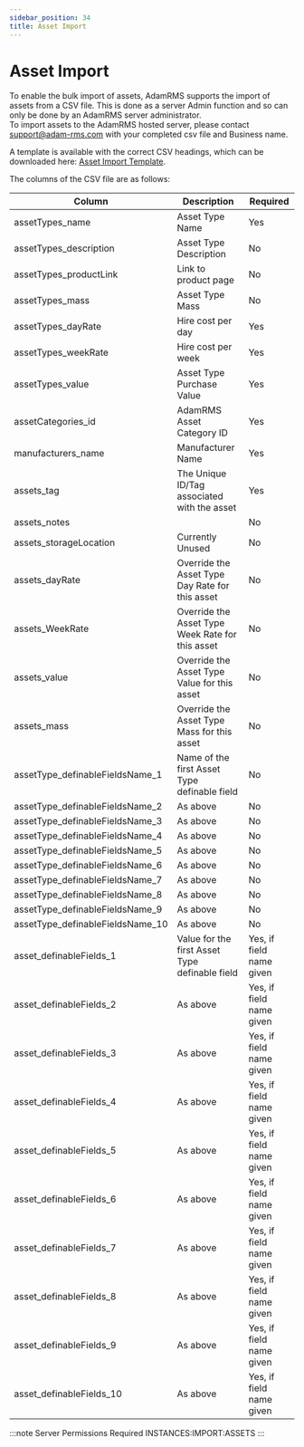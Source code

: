 ```yaml
---
sidebar_position: 34
title: Asset Import
---
```


# Asset Import
To enable the bulk import of assets, AdamRMS supports the import of assets from a CSV file. This is done as a server Admin function and so can only be done by an AdamRMS server administrator.  
To import assets to the AdamRMS hosted server, please contact [support@adam-rms.com](mailto:support@adam-rms.com) with your completed csv file and Business name.

A template is available with the correct CSV headings, which can be downloaded here: [Asset Import Template](https://dash.adam-rms.com/public/templates/asset-import-template.csv).

The columns of the CSV file are as follows:

| Column | Description | Required |
| --- | --- | --- |
| assetTypes_name                   | Asset Type Name | Yes |
| assetTypes_description            | Asset Type Description | No |
| assetTypes_productLink            | Link to product page | No |
| assetTypes_mass                   | Asset Type Mass | No |
| assetTypes_dayRate                | Hire cost per day | Yes |
| assetTypes_weekRate               | Hire cost per week | Yes |
| assetTypes_value                  | Asset Type Purchase Value | Yes |
| assetCategories_id                | AdamRMS Asset Category ID | Yes |
| manufacturers_name                | Manufacturer Name | Yes |
| assets_tag                        | The Unique ID/Tag associated with the asset | Yes |
| assets_notes                      |  | No | 
| assets_storageLocation            | Currently Unused | No |
| assets_dayRate                    | Override the Asset Type Day Rate for this asset | No |
| assets_WeekRate                   | Override the Asset Type Week Rate for this asset | No |
| assets_value                      | Override the Asset Type Value for this asset | No |
| assets_mass                       | Override the Asset Type Mass for this asset | No |
| assetType_definableFieldsName_1   | Name of the first Asset Type definable field | No |
| assetType_definableFieldsName_2   | As above | No |
| assetType_definableFieldsName_3   | As above | No |
| assetType_definableFieldsName_4   | As above | No |
| assetType_definableFieldsName_5   | As above | No |
| assetType_definableFieldsName_6   | As above | No |
| assetType_definableFieldsName_7   | As above | No |
| assetType_definableFieldsName_8   | As above | No |
| assetType_definableFieldsName_9   | As above | No |
| assetType_definableFieldsName_10  | As above | No |
| asset_definableFields_1           | Value for the first Asset Type definable field | Yes, if field name given |
| asset_definableFields_2           | As above | Yes, if field name given |
| asset_definableFields_3           | As above | Yes, if field name given |
| asset_definableFields_4           | As above | Yes, if field name given |
| asset_definableFields_5           | As above | Yes, if field name given |
| asset_definableFields_6           | As above | Yes, if field name given |
| asset_definableFields_7           | As above | Yes, if field name given |
| asset_definableFields_8           | As above | Yes, if field name given |
| asset_definableFields_9           | As above | Yes, if field name given |
| asset_definableFields_10          | As above | Yes, if field name given |


:::note Server Permissions Required
INSTANCES:IMPORT:ASSETS
:::
